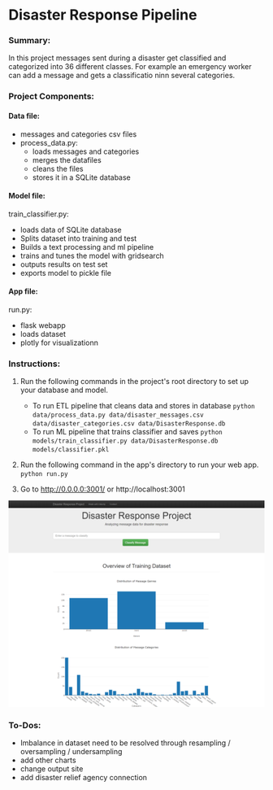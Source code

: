 # Disaster Response Pipeline

### Summary:

In this project messages sent during a disaster get classified and categorized into 36 different classes. 
For example an emergency worker can add a message and gets a classificatio ninn several categories.

### Project Components:
#### Data file:
- messages and categories csv files
- process_data.py:
  - loads messages and categories
  - merges the datafiles
  - cleans the files
  - stores it in a SQLite database
  
#### Model file:
train_classifier.py:
- loads data of SQLite database 
- Splits dataset into training and test
- Builds a text processing and ml pipeline
- trains and tunes the model with gridsearch
- outputs results on test set
- exports model to pickle file

#### App file:
run.py:
- flask webapp
- loads dataset
- plotly for visualizationn

### Instructions:
1. Run the following commands in the project's root directory to set up your database and model.

    - To run ETL pipeline that cleans data and stores in database
        `python data/process_data.py data/disaster_messages.csv data/disaster_categories.csv data/DisasterResponse.db`
    - To run ML pipeline that trains classifier and saves
        `python models/train_classifier.py data/DisasterResponse.db models/classifier.pkl`

2. Run the following command in the app's directory to run your web app.
    `python run.py`

3. Go to http://0.0.0.0:3001/ or http://localhost:3001

![Overvie](Overview.png)

### To-Dos:
- Imbalance in dataset need to be resolved through resampling / oversampling / undersampling
- add other charts
- change output site
- add disaster relief agency connection
